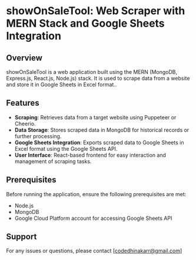 
# showOnSaleTool: Web Scraper with MERN Stack and Google Sheets Integration

## Overview
showOnSaleTool is a web application built using the MERN (MongoDB, Express.js, React.js, Node.js) stack. It is used to scrape data from a website and store it in Google Sheets in Excel format..

## Features
- **Scraping**: Retrieves data from a target website using Puppeteer or Cheerio.
- **Data Storage**: Stores scraped data in MongoDB for historical records or further processing.
- **Google Sheets Integration**: Exports scraped data to Google Sheets in Excel format using the Google Sheets API.
- **User Interface**: React-based frontend for easy interaction and management of scraping tasks.


## Prerequisites
Before running the application, ensure the following prerequisites are met:
- Node.js
- MongoDB
- Google Cloud Platform account for accessing Google Sheets API


## Support
For any issues or questions, please contact [codedhinakarr@gmail.com]
